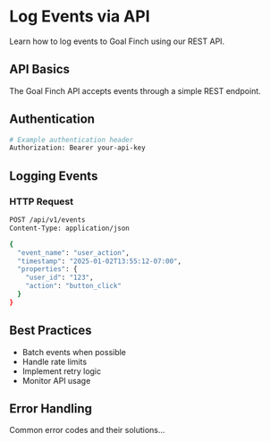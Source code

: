 # Log Events via API

Learn how to log events to Goal Finch using our REST API.

## API Basics

The Goal Finch API accepts events through a simple REST endpoint.

## Authentication

```bash
# Example authentication header
Authorization: Bearer your-api-key
```

## Logging Events

### HTTP Request

```bash
POST /api/v1/events
Content-Type: application/json

{
  "event_name": "user_action",
  "timestamp": "2025-01-02T13:55:12-07:00",
  "properties": {
    "user_id": "123",
    "action": "button_click"
  }
}
```

## Best Practices

- Batch events when possible
- Handle rate limits
- Implement retry logic
- Monitor API usage

## Error Handling

Common error codes and their solutions...
